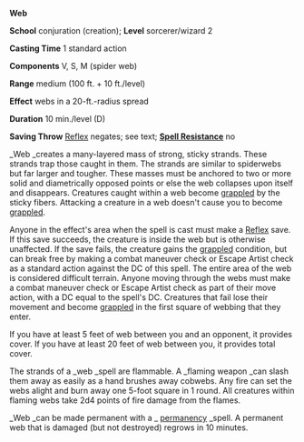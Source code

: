  **Web**

**School** conjuration (creation); **Level** sorcerer/wizard 2

**Casting Time** 1 standard action

**Components** V, S, M (spider web)

**Range** medium (100 ft. + 10 ft./level)

**Effect** webs in a 20-ft.-radius spread

**Duration** 10 min./level (D)

**Saving Throw** [Reflex](../combat#_reflex) negates; see text; **[Spell Resistance](../glossary#_spell-resistance)** no

_Web _creates a many-layered mass of strong, sticky strands. These strands trap those caught in them. The strands are similar to spiderwebs but far larger and tougher. These masses must be anchored to two or more solid and diametrically opposed points or else the web collapses upon itself and disappears. Creatures caught within a web become [grappled](../glossary#_grappled) by the sticky fibers. Attacking a creature in a web doesn't cause you to become [grappled](../glossary#_grappled).

Anyone in the effect's area when the spell is cast must make a [Reflex](../combat#_reflex) save. If this save succeeds, the creature is inside the web but is otherwise unaffected. If the save fails, the creature gains the [grappled](../glossary#_grappled) condition, but can break free by making a combat maneuver check or Escape Artist check as a standard action against the DC of this spell. The entire area of the web is considered difficult terrain. Anyone moving through the webs must make a combat maneuver check or Escape Artist check as part of their move action, with a DC equal to the spell's DC. Creatures that fail lose their movement and become [grappled](../glossary#_grappled) in the first square of webbing that they enter.

If you have at least 5 feet of web between you and an opponent, it provides cover. If you have at least 20 feet of web between you, it provides total cover.

The strands of a _web _spell are flammable. A _flaming weapon _can slash them away as easily as a hand brushes away cobwebs. Any fire can set the webs alight and burn away one 5-foot square in 1 round. All creatures within flaming webs take 2d4 points of fire damage from the flames.

_Web _can be made permanent with a _ [permanency](permanency#_permanency) _spell. A permanent web that is damaged (but not destroyed) regrows in 10 minutes.

